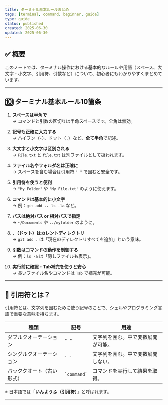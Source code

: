 ```yaml
---
title: ターミナル基本ルールまとめ
tags: [terminal, command, beginner, guide]
type: guide
status: published
created: 2025-06-30
updated: 2025-06-30
---
```


## ✅ 概要

このノートでは、ターミナル操作における基本的なルールや用語（スペース、大文字・小文字、引用符、引数など）について、初心者にもわかりやすくまとめています。

---

## 🔟 ターミナル基本ルール10箇条

1. **スペースは半角で**  
   → コマンドと引数の区切りは半角スペースです。全角は無効。

2. **記号も正確に入力する**  
   → ハイフン（`-`）、ドット（`.`）など、**全て半角**で記述。

3. **大文字と小文字は区別される**  
   → `File.txt` と `file.txt` は別ファイルとして扱われます。

4. **ファイル名やフォルダ名は正確に**  
   → スペースを含む場合は引用符 `" "` で囲むと安全です。

5. **引用符を使うと便利**  
   → `"My Folder"` や `'My File.txt'` のように使えます。

6. **コマンドは基本的に小文字**  
   → 例：`git add .`、`ls -la` など。

7. **パスは絶対パス or 相対パスで指定**  
   → `~/Documents` や `../myfolder` のように。

8. **`.`（ドット）はカレントディレクトリ**  
   → `git add .` は「現在のディレクトリすべてを追加」という意味。

9. **引数はコマンドの動作を制御する**  
   → 例：`ls -a` は「隠しファイルも表示」。

10. **実行前に確認・Tab補完を使うと安心**  
   → 長いファイル名やコマンドは `Tab` で補完が可能。

---

## 📝 引用符とは？

引用符とは、文字列を囲むために使う記号のことで、シェルやプログラミング言語で重要な意味を持ちます。

| 種類 | 記号 | 用途 |
|------|------|------|
| ダブルクオーテーション | `" "` | 文字列を囲む。中で変数展開が可能。 |
| シングルクオーテーション | `' '` | 文字列を囲む。中で変数展開しない。 |
| バッククオート（古い形式） | `` `command` `` | コマンドを実行して結果を取得。 |

※ 日本語では「**いんようふ（引用符）**」と呼ばれます。

---

